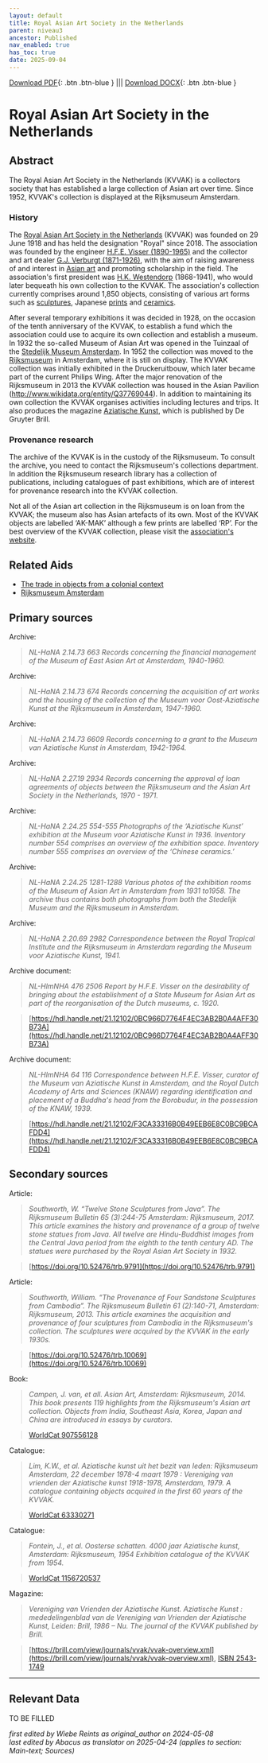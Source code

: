 ```yaml
---
layout: default
title: Royal Asian Art Society in the Netherlands
parent: niveau3
ancestor: Published
nav_enabled: true
has_toc: true
date: 2025-09-04
--- 
```



[Download PDF](https://raw.githubusercontent.com/colonial-heritage/research-guides-dev/refs/heads/main/EXPORTS/published/PDF/niveau3/English/KVVAK.pdf){: .btn .btn-blue } |||    [Download DOCX](https://raw.githubusercontent.com/colonial-heritage/research-guides-dev/refs/heads/main/EXPORTS/published/DOCX/niveau3/English/KVVAK.docx){: .btn .btn-blue }


# Royal Asian Art Society in the Netherlands


## Abstract

The Royal Asian Art Society in the Netherlands (KVVAK) is a collectors society that has established a large collection of Asian art over time. Since 1952, KVVAK's collection is displayed at the Rijksmuseum Amsterdam.

### History

The [Royal Asian Art Society in the Netherlands](https://www.wikidata.org/entity/Q96749093) (KVVAK) was founded on 29 June 1918 and has held the designation "Royal" since 2018. The association was founded by the engineer [H.F.E. Visser (1890-1965)](https://www.wikidata.org/entity/Q83286861) and the collector and art dealer [G.J. Verburgt (1871-1926)](https://www.wikidata.org/entity/Q84499681), with the aim of raising awareness of and interest in [Asian art](https://www.wikidata.org/entity/Q3399573) and promoting scholarship in the field. The association's first president was [H.K. Westendorp](https://www.wikidata.org/entity/Q96749169) (1868-1941), who would later bequeath his own collection to the KVVAK. The association's collection currently comprises around 1,850 objects, consisting of various art forms such as [sculptures](http://vocab.getty.edu/aat/300047090), Japanese [prints](http://vocab.getty.edu/aat/300106750) and [ceramics](http://vocab.getty.edu/aat/300310706). 

After several temporary exhibitions it was decided in 1928, on the occasion of the tenth anniversary of the KVVAK, to establish a fund which the association could use to acquire its own collection and establish a museum. In 1932 the so-called Museum of Asian Art was opened in the Tuinzaal of the [Stedelijk Museum Amsterdam](https://www.wikidata.org/entity/Q924335). In 1952 the collection was moved to the [Rijksmuseum](https://www.wikidata.org/entity/Q190804) in Amsterdam, where it is still on display. The KVVAK collection was initially exhibited in the Druckeruitbouw, which later became part of the current Philips Wing. After the major renovation of the Rijksmuseum in 2013 the KVVAK collection was housed in the Asian Pavilion (http://www.wikidata.org/entity/Q37769044). In addition to maintaining its own collection the KVVAK organises activities including lectures and trips. It also produces the magazine [Aziatische Kunst](https://brill.com/view/journals/vvak/vvak-overview.xml), which is published by De Gruyter Brill.

### Provenance research

The archive of the KVVAK is in the custody of the Rijksmuseum. To consult the archive, you need to contact the Rijksmuseum's collections department. In addition the Rijksmuseum research library has a collection of publications, including catalogues of past exhibitions, which are of interest for provenance research into the KVVAK collection. 

Not all of the Asian art collection in the Rijksmuseum is on loan from the KVVAK; the museum also has Asian artefacts of its own. Most of the KVVAK objects are labelled ‘AK-MAK’ although a few prints are labelled ‘RP’. For the best overview of the KVVAK collection, please visit the [association's website](https://www.kvvak.nl/collectie/).


## Related Aids

 - [The trade in objects from a colonial context](niveau2/English/Trade_20240316.yml)  
 - [Rijksmuseum Amsterdam](niveau3/English/RijksmuseumAmsterdam_20240905.yml)  

## Primary sources

Archive:
  > *NL-HaNA 2.14.73 663*
  > _Records concerning the financial management of the Museum of East Asian Art at Amsterdam, 1940-1960._  

  > 

Archive:
  > *NL-HaNA 2.14.73 674*
  > _Records concerning the acquisition of art works and the housing of the collection of the Museum voor Oost-Aziatische Kunst at the Rijksmuseum in Amsterdam, 1947-1960._  

  > 

Archive:
  > *NL-HaNA 2.14.73 6609*
  > _Records concerning to a grant to the Museum van Aziatische Kunst in Amsterdam, 1942-1964._  

  > 

Archive:
  > *NL-HaNA 2.27.19 2934*
  > _Records concerning the approval of loan agreements of objects between the Rijksmuseum and the Asian Art Society in the Netherlands, 1970 - 1971._  

  > 

Archive:
  > *NL-HaNA 2.24.25 554-555*
  > _Photographs of the ‘Aziatische Kunst’ exhibition at the Museum voor Aziatische Kunst in 1936. Inventory number 554 comprises an overview of the exhibition space. Inventory number 555 comprises an overview of the ‘Chinese ceramics.’_  

  > 

Archive:
  > *NL-HaNA 2.24.25 1281-1288*
  > _Various photos of the exhibition rooms of the Museum of Asian Art in Amsterdam from 1931 to1958. The archive thus contains both photographs from both the Stedelijk Museum and the Rijksmuseum in Amsterdam._  

  > 

Archive:
  > *NL-HaNA 2.20.69 2982*
  > _Correspondence between the Royal Tropical Institute and the Rijksmuseum in Amsterdam regarding the Museum voor Aziatische Kunst, 1941._  

  > 

Archive document:
  > *NL-HlmNHA 476 2506*
  > _Report by H.F.E. Visser on the desirability of bringing about the establishment of a State Museum for Asian Art as part of the reorganisation of the Dutch museums, c. 1920._  

  > [https://hdl.handle.net/21.12102/0BC966D7764F4EC3AB2B0A4AFF30B73A](https://hdl.handle.net/21.12102/0BC966D7764F4EC3AB2B0A4AFF30B73A)

Archive document:
  > *NL-HlmNHA 64 116*
  > _Correspondence between H.F.E. Visser, curator of the Museum van Aziatische Kunst in Amsterdam, and the Royal Dutch Academy of Arts and Sciences (KNAW) regarding identification and placement of a Buddha's head from the Borobudur, in the possession of the KNAW, 1939._  

  > [https://hdl.handle.net/21.12102/F3CA33316B0B49EEB6E8C0BC9BCAFDD4](https://hdl.handle.net/21.12102/F3CA33316B0B49EEB6E8C0BC9BCAFDD4)

## Secondary sources

Article:
  > *Southworth, W. “Twelve Stone Sculptures from Java”. The Rijksmuseum Bulletin 65 (3):244-75 Amsterdam: Rijksmuseum, 2017.*
  > _This article examines the history and provenance of a group of twelve stone statues from Java. All twelve are Hindu-Buddhist images from the Central Java period from the eighth to the tenth century AD. The statues were purchased by the Royal Asian Art Society in 1932._  

  > [https://doi.org/10.52476/trb.9791](https://doi.org/10.52476/trb.9791)

Article:
  > *Southworth, William. “The Provenance of Four Sandstone Sculptures from Cambodia”. The Rijksmuseum Bulletin 61 (2):140-71, Amsterdam: Rijksmuseum, 2013.*
  > _This article examines the acquisition and provenance of four sculptures from Cambodia in the Rijksmuseum's collection. The sculptures were acquired by the KVVAK in the early 1930s._  

  > [https://doi.org/10.52476/trb.10069](https://doi.org/10.52476/trb.10069)

Book:
  > *Campen, J. van, et all. Asian Art, Amsterdam: Rijksmuseum, 2014.*
  > _This book presents 119 highlights from the Rijksmuseum's Asian art collection. Objects from India, Southeast Asia, Korea, Japan and China are introduced in essays by curators._  

  > [WorldCat 907556128](https://search.worldcat.org/title/907556128)

Catalogue:
  > *Lim, K.W., et al. Aziatische kunst uit het bezit van leden: Rijksmuseum Amsterdam, 22 december 1978-4 maart 1979 : Vereniging van vrienden der Aziatische kunst 1918-1978, Amsterdam, 1979.*
  > _A catalogue containing objects acquired in the first 60 years of the KVVAK._  

  > [WorldCat 63330271](https://search.worldcat.org/title/63330271)

Catalogue:
  > *Fontein, J., et al. Oosterse schatten. 4000 jaar Aziatische kunst, Amsterdam: Rijksmuseum, 1954*
  > _Exhibition catalogue of the KVVAK from 1954._  

  > [WorldCat 1156720537](https://search.worldcat.org/title/1156720537)

Magazine:
  > *Vereniging van Vrienden der Aziatische Kunst. Aziatische Kunst : mededelingenblad van de Vereniging van Vrienden der Aziatische Kunst, Leiden: Brill, 1986 – Nu.*
  > _The journal of the KVVAK published by Brill._  

  > [https://brill.com/view/journals/vvak/vvak-overview.xml](https://brill.com/view/journals/vvak/vvak-overview.xml), [ISBN 2543-1749](https://portal.issn.org/resource/ISSN/2543-1749)



---
## Relevant Data 
TO BE FILLED

_first edited by Wiebe Reints as original_author on 2024-05-08_  
_last edited by Abacus as translator on 2025-04-24
(applies to section: Main-text; Sources)_
        